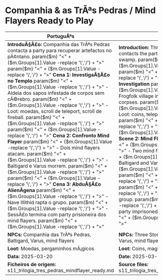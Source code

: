﻿# Companhia & as TrÃªs Pedras / Mind Flayers  Ready to Play

| PortuguÃªs                                                                                                                                                                                                                                                                                                                                                                                                                                                                                                   | English                                                                                                                                                                                                                                                                                                                                                                                                                                                                                           |
| ----------------------------------------------------------------------------------------------------------------------------------------------------------------------------------------------------------------------------------------------------------------------------------------------------------------------------------------------------------------------------------------------------------------------------------------------------------------------------------------------------------- | ------------------------------------------------------------------------------------------------------------------------------------------------------------------------------------------------------------------------------------------------------------------------------------------------------------------------------------------------------------------------------------------------------------------------------------------------------------------------------------------------- |
| **IntroduÃ§Ã£o:** Companhia das TrÃªs Pedras contacta a party para recuperar artefactos no pÃ¢ntano. param($m) "<" + ($m.Groups[1].Value -replace '\\','/') + ">"  param($m) "<" + ($m.Groups[1].Value -replace '\\','/') + ">" **Cena 1: InvestigaÃ§Ã£o no Templo** param($m) "<" + ($m.Groups[1].Value -replace '\\','/') + ">" - Aldeia dos sapos infestada de corpos sem cÃ©rebro. param($m) "<" + ($m.Groups[1].Value -replace '\\','/') + ">" - Loot: moedas, scroll de teleport, scroll de fireball. param($m) "<" + ($m.Groups[1].Value -replace '\\','/') + ">"  param($m) "<" + ($m.Groups[1].Value -replace '\\','/') + ">" **Cena 2: Confronto Mind Flayer** param($m) "<" + ($m.Groups[1].Value -replace '\\','/') + ">" - Dois mind flayers atacam. param($m) "<" + ($m.Groups[1].Value -replace '\\','/') + ">" - Baltigard e Varus morrem. param($m) "<" + ($m.Groups[1].Value -replace '\\','/') + ">"  param($m) "<" + ($m.Groups[1].Value -replace '\\','/') + ">" **Cena 3: AbduÃ§Ã£o AlienÃ­gena** param($m) "<" + ($m.Groups[1].Value -replace '\\','/') + ">" - Nave Illithid rapta o grupo. param($m) "<" + ($m.Groups[1].Value -replace '\\','/') + ">" - SessÃ£o termina com party prisioneira dos mind flayers. param($m) "<" + ($m.Groups[1].Value -replace '\\','/') + ">"  | **Introduction:** Three Stones Company contacts the party to recover artifacts in the swamp. param($m) "<" + ($m.Groups[1].Value -replace '\\','/') + ">"  param($m) "<" + ($m.Groups[1].Value -replace '\\','/') + ">" **Scene 1: Temple Investigation** param($m) "<" + ($m.Groups[1].Value -replace '\\','/') + ">" - Frogfolk village infested with brainless corpses. param($m) "<" + ($m.Groups[1].Value -replace '\\','/') + ">" - Loot: coins, teleport scroll, fireball scroll. param($m) "<" + ($m.Groups[1].Value -replace '\\','/') + ">"  param($m) "<" + ($m.Groups[1].Value -replace '\\','/') + ">" **Scene 2: Mind Flayer Encounter** param($m) "<" + ($m.Groups[1].Value -replace '\\','/') + ">" - Two mind flayers attack. param($m) "<" + ($m.Groups[1].Value -replace '\\','/') + ">" - Baltigard and Varus die. param($m) "<" + ($m.Groups[1].Value -replace '\\','/') + ">"  param($m) "<" + ($m.Groups[1].Value -replace '\\','/') + ">" **Scene 3: Alien Abduction** param($m) "<" + ($m.Groups[1].Value -replace '\\','/') + ">" - Illithid ship abducts the group. param($m) "<" + ($m.Groups[1].Value -replace '\\','/') + ">" - Session ends with the party imprisoned by mind flayers. param($m) "<" + ($m.Groups[1].Value -replace '\\','/') + ">"  |
| **NPCs:** Companhia das TrÃªs Pedras, Baltigard, Varus, mind flayers                                                                                                                                                                                                                                                                                                                                                                                                                                         | **NPCs:** Three Stones Company, Baltigard, Varus, mind flayers                                                                                                                                                                                                                                                                                                                                                                                                                                    |
| **Loot:** Moedas, pergaminhos mÃ¡gicos                                                                                                                                                                                                                                                                                                                                                                                                                                                                       | **Loot:** Coins, magic scrolls                                                                                                                                                                                                                                                                                                                                                                                                                                                                    |
| **Data:** 2025-03-20                                                                                                                                                                                                                                                                                                                                                                                                                                                                                        | **Date:** 2025-03-20                                                                                                                                                                                                                                                                                                                                                                                                                                                                              |
| **Ficheiros de origem:** s11_trilogia_tres_pedras_mindflayer_ready.md                                                                                                                                                                                                                                                                                                                                                                                                                                       | **Source files:** s11_trilogia_tres_pedras_mindflayer_ready.md                                                                                                                                                                                                                                                                                                                                                                                                                                    |

























